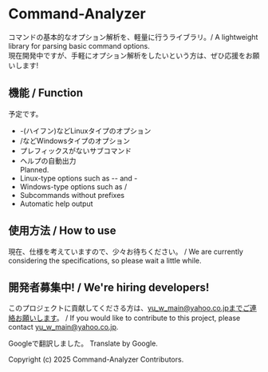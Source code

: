 # Command-Analyzer
コマンドの基本的なオプション解析を、軽量に行うライブラリ。/ A lightweight library for parsing basic command options. <br>
現在開発中ですが、手軽にオプション解析をしたいという方は、ぜひ応援をお願いします!


## 機能 / Function
予定です。
- -(ハイフン)などLinuxタイプのオプション
- /などWindowsタイプのオプション
- プレフィックスがないサブコマンド
- ヘルプの自動出力 <br/>
Planned.
- Linux-type options such as -- and -
- Windows-type options such as /
- Subcommands without prefixes
- Automatic help output

## 使用方法 / How to use
現在、仕様を考えていますので、少々お待ちください。 / We are currently considering the specifications, so please wait a little while.

## 開発者募集中! / We're hiring developers!
このプロジェクトに貢献してくださる方は、yu_w_main@yahoo.co.jpまでご連絡お願いします。 / If you would like to contribute to this project, please contact yu_w_main@yahoo.co.jp.

Googleで翻訳しました。
Translate by Google.

Copyright (c) 2025 Command-Analyzer Contributors.
